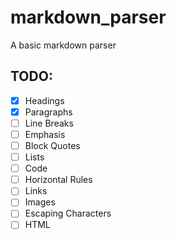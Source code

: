 # markdown_parser

A basic markdown parser

## TODO:
- [X] Headings
- [X] Paragraphs
- [ ] Line Breaks
- [ ] Emphasis
- [ ] Block Quotes
- [ ] Lists
- [ ] Code
- [ ] Horizontal Rules
- [ ] Links
- [ ] Images
- [ ] Escaping Characters
- [ ] HTML
